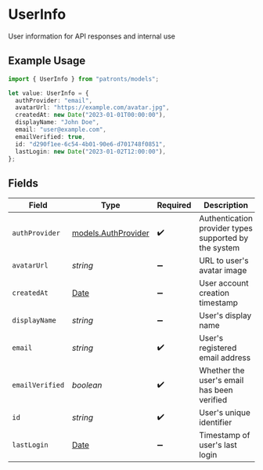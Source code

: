 # UserInfo

User information for API responses and internal use

## Example Usage

```typescript
import { UserInfo } from "patronts/models";

let value: UserInfo = {
  authProvider: "email",
  avatarUrl: "https://example.com/avatar.jpg",
  createdAt: new Date("2023-01-01T00:00:00"),
  displayName: "John Doe",
  email: "user@example.com",
  emailVerified: true,
  id: "d290f1ee-6c54-4b01-90e6-d701748f0851",
  lastLogin: new Date("2023-01-02T12:00:00"),
};
```

## Fields

| Field                                                                                         | Type                                                                                          | Required                                                                                      | Description                                                                                   | Example                                                                                       |
| --------------------------------------------------------------------------------------------- | --------------------------------------------------------------------------------------------- | --------------------------------------------------------------------------------------------- | --------------------------------------------------------------------------------------------- | --------------------------------------------------------------------------------------------- |
| `authProvider`                                                                                | [models.AuthProvider](../models/authprovider.md)                                              | :heavy_check_mark:                                                                            | Authentication provider types supported by the system                                         |                                                                                               |
| `avatarUrl`                                                                                   | *string*                                                                                      | :heavy_minus_sign:                                                                            | URL to user's avatar image                                                                    | https://example.com/avatar.jpg                                                                |
| `createdAt`                                                                                   | [Date](https://developer.mozilla.org/en-US/docs/Web/JavaScript/Reference/Global_Objects/Date) | :heavy_minus_sign:                                                                            | User account creation timestamp                                                               | 2023-01-01T00:00:00Z                                                                          |
| `displayName`                                                                                 | *string*                                                                                      | :heavy_minus_sign:                                                                            | User's display name                                                                           | John Doe                                                                                      |
| `email`                                                                                       | *string*                                                                                      | :heavy_check_mark:                                                                            | User's registered email address                                                               | user@example.com                                                                              |
| `emailVerified`                                                                               | *boolean*                                                                                     | :heavy_check_mark:                                                                            | Whether the user's email has been verified                                                    | true                                                                                          |
| `id`                                                                                          | *string*                                                                                      | :heavy_check_mark:                                                                            | User's unique identifier                                                                      | d290f1ee-6c54-4b01-90e6-d701748f0851                                                          |
| `lastLogin`                                                                                   | [Date](https://developer.mozilla.org/en-US/docs/Web/JavaScript/Reference/Global_Objects/Date) | :heavy_minus_sign:                                                                            | Timestamp of user's last login                                                                | 2023-01-02T12:00:00Z                                                                          |